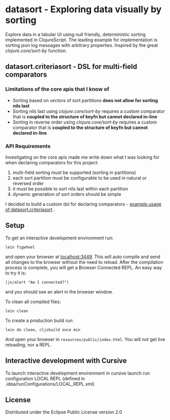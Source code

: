 # datasort - Exploring data visually by sorting

Explore data in a tabular UI using null friendly, deterministic sorting implemented in ClojureScript. The leading example for implementation is sorting json log messages with arbitrary properties. Inspired by the great *clojure.core/sort-by* function.

## datasort.criteriasort - DSL for multi-field comparators

### Limitations of the core apis that I know of

* Sorting based on *vectors* of sort partitions **does not allow for sorting nils last**
* Sorting nils last using *clojure.core/sort-by* requires a custom comparator that is **coupled to the structure of keyfn but cannot declared in-line**
* Sorting in reverse order using *clojure.core/sort-by* requires a custom comparator that is **coupled to the structure of keyfn but cannot declared in-line**

### API Requirements

Investigating on the core apis made me write down what I was looking for when declaring comparators for this project:

1. multi-field sorting must be supported (sorting in partitions)
1. each sort partition must be configurable to be used in natural or reversed order
1. it must be possible to sort nils last within each partition
1. dynamic generation of sort orders should be simple

I decided to build a custom dsl for declaring comparators - [example usage of datasort.criteriasort](src/cljs/datasort/criteriasort.md) .

## Setup


To get an interactive development environment run:

    lein figwheel

and open your browser at [localhost:3449](http://localhost:3449/).
This will auto compile and send all changes to the browser without the
need to reload. After the compilation process is complete, you will
get a Browser Connected REPL. An easy way to try it is:

    (js/alert "Am I connected?")

and you should see an alert in the browser window.

To clean all compiled files:

    lein clean

To create a production build run:

    lein do clean, cljsbuild once min

And open your browser in `resources/public/index.html`. You will not
get live reloading, nor a REPL.

## Interactive development with Cursive

To launch interactive development environment in cursive launch 
run configuration LOCAL REPL (defined in .idea/runConfigurations/LOCAL_REPL.xml)

## License

Distributed under the Eclipse Public License version 2.0
